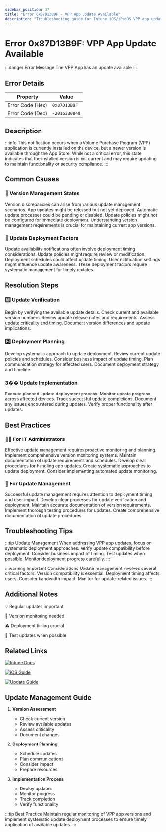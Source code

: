 ```yaml
---
sidebar_position: 37
title: "Error 0x87D13B9F - VPP App Update Available"
description: "Troubleshooting guide for Intune iOS/iPadOS VPP app update available notification 0x87D13B9F"
---
```


# Error 0x87D13B9F: VPP App Update Available

:::danger Error Message
The VPP App has an update available
:::

## Error Details

<div class="error-details">

| Property | Value |
|----------|-------|
| Error Code (Hex) | `0x87D13B9F` |
| Error Code (Dec) | `-2016330849` |

</div>

## Description

:::info
This notification occurs when a Volume Purchase Program (VPP) application is currently installed on the device, but a newer version is available through the App Store. While not a critical error, this state indicates that the installed version is not current and may require updating to maintain functionality or security compliance.
:::

## Common Causes

<div class="card-container">
<div class="cause-card">

### 🔄 Version Management States
Version discrepancies can arise from various update management scenarios. App updates might be released but not yet deployed. Automatic update processes could be pending or disabled. Update policies might not be configured for immediate deployment. Understanding version management requirements is crucial for maintaining current app versions.

</div>
<div class="cause-card">

### 📱 Update Deployment Factors
Update availability notifications often involve deployment timing considerations. Update policies might require review or modification. Deployment schedules could affect update timing. User notification settings might influence update awareness. These deployment factors require systematic management for timely updates.

</div>
</div>

## Resolution Steps

<div class="steps-container">

### 1️⃣ Update Verification
Begin by verifying the available update details. Check current and available version numbers. Review update release notes and requirements. Assess update criticality and timing. Document version differences and update implications.

### 2️⃣ Deployment Planning
Develop systematic approach to update deployment. Review current update policies and schedules. Consider business impact of update timing. Plan communication strategy for affected users. Document deployment strategy and timeline.

### 3️�� Update Implementation
Execute planned update deployment process. Monitor update progress across affected devices. Track successful update completions. Document any issues encountered during updates. Verify proper functionality after updates.

</div>

## Best Practices

<div class="card-container">
<div class="practice-card">

### 👨‍💻 For IT Administrators
Effective update management requires proactive monitoring and planning. Implement comprehensive version monitoring systems. Maintain documentation of update requirements and schedules. Develop clear procedures for handling app updates. Create systematic approaches to update deployment. Consider implementing automated update monitoring.

</div>
<div class="practice-card">

### 🔄 For Update Management
Successful update management requires attention to deployment timing and user impact. Develop clear processes for update verification and deployment. Maintain accurate documentation of version requirements. Implement thorough testing procedures for updates. Create comprehensive documentation of update procedures.

</div>
</div>

## Troubleshooting Tips

:::tip Update Management
When addressing VPP app updates, focus on systematic deployment approaches. Verify update compatibility before deployment. Consider business impact of timing. Test updates when possible. Monitor deployment progress carefully.
:::

:::warning Important Considerations
Update management involves several critical factors. Version compatibility is essential. Deployment timing affects users. Consider bandwidth impact. Monitor for update-related issues.
:::

## Additional Notes

<div class="notes-container">

💡 Regular updates important

🔄 Version monitoring needed

⚠️ Deployment timing crucial

📱 Test updates when possible

</div>

## Related Links

<div class="links-container">

[![Intune Docs](https://img.shields.io/badge/Intune-VPP_Management-0078D4?style=for-the-badge&logo=microsoft)](https://docs.microsoft.com/en-us/mem/intune/apps/vpp-apps-ios)

[![iOS Guide](https://img.shields.io/badge/Apple-App_Updates-black?style=for-the-badge&logo=apple)](https://support.apple.com/guide/mdm/welcome/web)

[![Update Guide](https://img.shields.io/badge/Intune-Update_Management-blue?style=for-the-badge&logo=microsoft)](https://docs.microsoft.com/en-us/mem/intune/apps/apps-deployment)

</div>

## Update Management Guide

1. **Version Assessment**
   - Check current version
   - Review available updates
   - Assess criticality
   - Document changes

2. **Deployment Planning**
   - Schedule updates
   - Plan communications
   - Consider impact
   - Prepare resources

3. **Implementation Process**
   - Deploy updates
   - Monitor progress
   - Track completion
   - Verify functionality

:::tip Best Practice
Maintain regular monitoring of VPP app versions and implement systematic update deployment processes to ensure timely application of available updates.
::: 